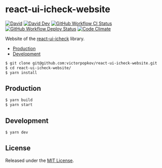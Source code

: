 # react-ui-icheck-website

[![David][]](https://david-dm.org/victorpopkov/react-ui-icheck-website)
[![David Dev][]](https://david-dm.org/victorpopkov/react-ui-icheck-website?type=dev)
[![GitHub Workflow CI Status][]](https://github.com/victorpopkov/react-ui-icheck-website/actions?query=workflow%3ACI)
[![GitHub Workflow Deploy Status][]](https://github.com/victorpopkov/react-ui-icheck-website/actions?query=workflow%3ADeploy)
[![Code Climate][]](https://codeclimate.com/github/victorpopkov/react-ui-icheck-website)

Website of the [react-ui-icheck][] library.

- [Production](#production)
- [Development](#development)

```bash
$ git clone git@github.com:victorpopkov/react-ui-icheck-website.git
$ cd react-ui-icheck-website/
$ yarn install
```

## Production

```bash
$ yarn build
$ yarn start
```

## Development

```bash
$ yarn dev
```

## License

Released under the [MIT License](https://opensource.org/licenses/MIT).

[code climate]: https://img.shields.io/codeclimate/maintainability/victorpopkov/react-ui-icheck-website
[david dev]: https://img.shields.io/david/dev/victorpopkov/react-ui-icheck-website
[david]: https://img.shields.io/david/victorpopkov/react-ui-icheck-website
[github workflow ci status]: https://img.shields.io/github/workflow/status/victorpopkov/react-ui-icheck-website/CI?label=CI
[github workflow deploy status]: https://img.shields.io/github/workflow/status/victorpopkov/react-ui-icheck-website/Deploy?label=Deploy
[react-ui-icheck]: https://github.com/victorpopkov/react-ui-icheck
